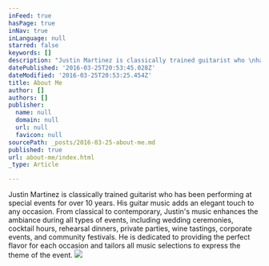 ```yaml
---
inFeed: true
hasPage: true
inNav: true
inLanguage: null
starred: false
keywords: []
description: "Justin Martinez is classically trained guitarist who \nhas been performing at special events for over 10 years. His guitar \nmusic adds an elegant touch to any occasion. From classical to \ncontemporary, Justin’s music enhances the ambiance during all types of \nevents, including wedding ceremonies, cocktail hours, rehearsal dinners,\n private parties, wine tastings, corporate events, and community \nfestivals. He is dedicated to providing the perfect flavor for each \noccasion and tailors all music selections to express the theme of the \nevent."
datePublished: '2016-03-25T20:53:45.028Z'
dateModified: '2016-03-25T20:53:25.454Z'
title: About Me
author: []
authors: []
publisher:
  name: null
  domain: null
  url: null
  favicon: null
sourcePath: _posts/2016-03-25-about-me.md
published: true
url: about-me/index.html
_type: Article

---
```

Justin Martinez is classically trained guitarist who 
has been performing at special events for over 10 years. His guitar 
music adds an elegant touch to any occasion. From classical to 
contemporary, Justin's music enhances the ambiance during all types of 
events, including wedding ceremonies, cocktail hours, rehearsal dinners,
private parties, wine tastings, corporate events, and community 
festivals. He is dedicated to providing the perfect flavor for each 
occasion and tailors all music selections to express the theme of the 
event.
![](https://the-grid-user-content.s3-us-west-2.amazonaws.com/0a5e0125-0c0a-43c9-b05d-4eeeeeca5875.jpg)
